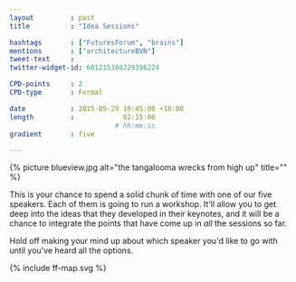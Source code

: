 ```yaml
---
layout         : post
title          : "Idea Sessions"

hashtags       : ["FuturesForum", "brains"]
mentions       : ["architectureBVN"]
tweet-text     :
twitter-widget-id: 601215304329396224

CPD-points     : 2
CPD-type       : Formal

date           : 2015-05-29 10:45:00 +10:00
length         :            02:15:00
                          # hh:mm:ss
gradient       : five

---
```


{% picture blueview.jpg alt="the tangalooma wrecks from high up" title="" %}

This is your chance to spend a solid chunk of time with one of our five speakers. Each of them is going to run a workshop. It'll allow you to get deep into the ideas that they developed in their keynotes, and it will be a chance to integrate the points that have come up in *all* the sessions so far.

Hold off making your mind up about which speaker you'd like to go with until you've heard all the options.

<div class="the-map">{% include ff-map.svg %}</div>
